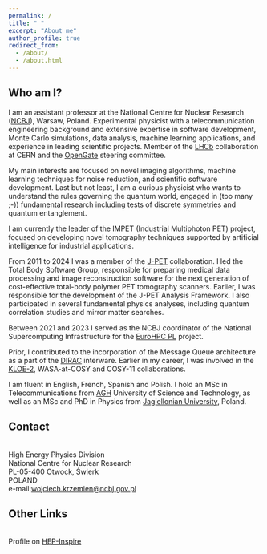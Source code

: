 ```yaml
---
permalink: /
title: " "
excerpt: "About me"
author_profile: true
redirect_from: 
  - /about/
  - /about.html
---
```

## Who am I?
I am an assistant professor at the National Centre for Nuclear
Research ([NCBJ](https://www.ncbj.gov.pl/en)), Warsaw, Poland. 
Experimental physicist with a telecommunication engineering background
and extensive expertise in software development, Monte Carlo
simulations, data analysis, machine learning applications, and experience in leading
scientific projects. Member of the [LHCb](https://lhcb-outreach.web.cern.ch/) collaboration at CERN and 
the [OpenGate](http://opengatecollaboration.org/) steering committee.

My main interests are focused on novel imaging algorithms, machine learning techniques for noise reduction, and scientific software development. 
Last but not least, I am a curious physicist who wants to
understand the rules governing the quantum world, engaged in (too many
;-))  fundamental research including tests of discrete symmetries and quantum entanglement. 

I am currently the leader of the IMPET (Industrial Multiphoton PET) project, focused on developing novel tomography techniques 
supported by artificial intelligence for industrial applications.

From 2011 to 2024 I was a member of the [J-PET](http://koza.if.uj.edu.pl/pet/) collaboration.
I led the Total Body Software Group,
responsible for preparing  medical data processing and image
reconstruction software for the next generation of cost-effective
total-body polymer PET tomography scanners. 
Earlier, I was responsible for the development of the J-PET Analysis Framework.
I also participated in several fundamental physics analyses, including quantum correlation studies
and mirror matter searches.

Between 2021 and 2023 I served as the NCBJ coordinator of the
National Supercomputing Infrastructure for the [EuroHPC PL](https://www.ncbj.gov.pl/en/projekt/eurohpc-pl-national-supercomputing-infrastructure-eurohpc) project.

Prior, I contributed to the incorporation of the Message Queue architecture as a part of the [DIRAC](https://dirac.readthedocs.io/en/latest/) interware.
Earlier in my career, I was involved in the [KLOE-2](http://w3.lnf.infn.it/research/particle-physics/kloe-2/?lang=en), WASA-at-COSY and COSY-11 collaborations.

I am fluent in English, French, Spanish and Polish.
I hold an MSc in Telecommunications from [AGH](https://www.agh.edu.pl/en/) University of Science and Technology, as well as an MSc and PhD in Physics from [Jagiellonian University](https://en.uj.edu.pl/en_GB/start), Poland.

## Contact
<br> High Energy Physics Division
<br> National Centre for Nuclear Research
<br> PL-05-400 Otwock, Świerk
<br> POLAND
<br> e-mail:<a href="mailto:wojciech.krzemien@ncbj.gov.pl">wojciech.krzemien@ncbj.gov.pl</a><br>

## Other Links 
<br> Profile on <a href="https://inspirehep.net/authors/1061521">HEP-Inspire</a>
